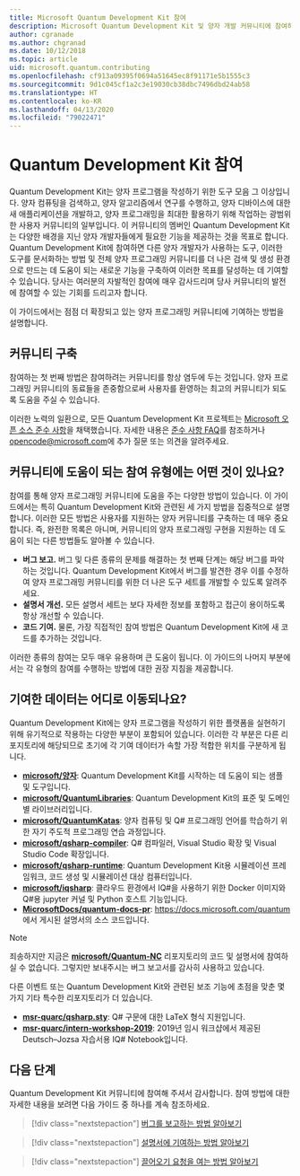 ```yaml
---
title: Microsoft Quantum Development Kit 참여
description: Microsoft Quantum Development Kit 및 양자 개발 커뮤니티에 참여하는 방법을 알아봅니다.
author: cgranade
ms.author: chgranad
ms.date: 10/12/2018
ms.topic: article
uid: microsoft.quantum.contributing
ms.openlocfilehash: cf913a09395f0694a51645ec8f91171e5b1555c3
ms.sourcegitcommit: 9d1c045cf1a2c3e19030cb38dbc7496dbd24ab58
ms.translationtype: HT
ms.contentlocale: ko-KR
ms.lasthandoff: 04/13/2020
ms.locfileid: "79022471"
---
```

# <a name="contributing-to-the-quantum-development-kit"></a>Quantum Development Kit 참여

Quantum Development Kit는 양자 프로그램을 작성하기 위한 도구 모음 그 이상입니다.
양자 컴퓨팅을 검색하고, 양자 알고리즘에서 연구를 수행하고, 양자 디바이스에 대한 새 애플리케이션을 개발하고, 양자 프로그래밍을 최대한 활용하기 위해 작업하는 광범위한 사용자 커뮤니티의 일부입니다.
이 커뮤니티의 멤버인 Quantum Development Kit는 다양한 배경을 지닌 양자 개발자들에게 필요한 기능을 제공하는 것을 목표로 합니다.
Quantum Development Kit에 참여하면 다른 양자 개발자가 사용하는 도구, 이러한 도구를 문서화하는 방법 및 전체 양자 프로그래밍 커뮤니티를 더 나은 검색 및 생성 환경으로 만드는 데 도움이 되는 새로운 기능을 구축하여 이러한 목표를 달성하는 데 기여할 수 있습니다.
당사는 여러분의 자발적인 참여에 매우 감사드리며 당사 커뮤니티의 발전에 참여할 수 있는 기회를 드리고자 합니다.

이 가이드에서는 점점 더 확장되고 있는 양자 프로그래밍 커뮤니티에 기여하는 방법을 설명합니다.

## <a name="building-community"></a>커뮤니티 구축

참여하는 첫 번째 방법은 참여하려는 커뮤니티를 항상 염두에 두는 것입니다.
양자 프로그래밍 커뮤니티의 동료들을 존중함으로써 사용자를 환영하는 최고의 커뮤니티가 되도록 도움을 주실 수 있습니다.

이러한 노력의 일환으로, 모든 Quantum Development Kit 프로젝트는 [Microsoft 오픈 소스 준수 사항](https://opensource.microsoft.com/codeofconduct/)을 채택했습니다.
자세한 내용은 [준수 사항 FAQ](https://opensource.microsoft.com/codeofconduct/faq/)를 참조하거나 [opencode@microsoft.com](mailto:opencode@microsoft.com)에 추가 질문 또는 의견을 알려주세요.

## <a name="what-kinds-of-contributions-help-the-community"></a>커뮤니티에 도움이 되는 참여 유형에는 어떤 것이 있나요?

참여를 통해 양자 프로그래밍 커뮤니티에 도움을 주는 다양한 방법이 있습니다.
이 가이드에서는 특히 Quantum Development Kit와 관련된 세 가지 방법을 집중적으로 설명합니다.
이러한 모든 방법은 사용자를 지원하는 양자 커뮤니티를 구축하는 데 매우 중요합니다.
즉, 완전한 목록은 아니며, 커뮤니티의 양자 프로그래밍 구현을 지원하는 데 도움이 되는 다른 방법들도 알아볼 수 있습니다.

- **버그 보고.** 버그 및 다른 종류의 문제를 해결하는 첫 번째 단계는 해당 버그를 파악하는 것입니다. Quantum Development Kit에서 버그를 발견한 경우 이를 수정하여 양자 프로그래밍 커뮤니티를 위한 더 나은 도구 세트를 개발할 수 있도록 알려주세요.
- **설명서 개선.** 모든 설명서 세트는 보다 자세한 정보를 포함하고 접근이 용이하도록 항상 개선할 수 있습니다.
- **코드 기여.** 물론, 가장 직접적인 참여 방법은 Quantum Development Kit에 새 코드를 추가하는 것입니다.

이러한 종류의 참여는 모두 매우 유용하며 큰 도움이 됩니다.
이 가이드의 나머지 부분에서는 각 유형의 참여를 수행하는 방법에 대한 권장 지침을 제공합니다.

## <a name="where-do-contributions-go"></a>기여한 데이터는 어디로 이동되나요?

Quantum Development Kit에는 양자 프로그램을 작성하기 위한 플랫폼을 실현하기 위해 유기적으로 작용하는 다양한 부분이 포함되어 있습니다.
이러한 각 부분은 다른 리포지토리에 해당되므로 초기에 각 기여 데이터가 속할 가장 적합한 위치를 구분하게 됩니다.

- [**microsoft/양자**](https://github.com/Microsoft/Quantum): Quantum Development Kit를 시작하는 데 도움이 되는 샘플 및 도구입니다.
- [**microsoft/QuantumLibraries**](https://github.com/Microsoft/QuantumLibraries): Quantum Development Kit의 표준 및 도메인별 라이브러리입니다.
- [**microsoft/QuantumKatas**](https://github.com/Microsoft/QuantumKatas): 양자 컴퓨팅 및 Q# 프로그래밍 언어를 학습하기 위한 자기 주도적 프로그래밍 연습 과정입니다.
- [**microsoft/qsharp-compiler**](https://github.com/microsoft/qsharp-compiler): Q# 컴파일러, Visual Studio 확장 및 Visual Studio Code 확장입니다.
- [**microsoft/qsharp-runtime**](https://github.com/microsoft/qsharp-runtime): Quantum Development Kit용 시뮬레이션 프레임워크, 코드 생성 및 시뮬레이션 대상 컴퓨터입니다.
- [**microsoft/iqsharp**](https://github.com/microsoft/iqsharp): 클라우드 환경에서 IQ#을 사용하기 위한 Docker 이미지와 Q#용 jupyter 커널 및 Python 호스트 기능입니다.
- [**MicrosoftDocs/quantum-docs-pr**](https://github.com/MicrosoftDocs/quantum-docs-pr): https://docs.microsoft.com/quantum 에서 게시된 설명서의 소스 코드입니다.

> [!NOTE]
> 죄송하지만 지금은 [**microsoft/Quantum-NC**](https://github.com/microsoft/Quantum-NC) 리포지토리의 코드 및 설명서에 참여하실 수 없습니다. 그렇지만 보내주시는 버그 보고서를 감사히 사용하고 있습니다.

다른 이벤트 또는 Quantum Development Kit와 관련된 보조 기능에 초점을 맞춘 몇 가지 기타 특수한 리포지토리가 더 있습니다.

- [**msr-quarc/qsharp.sty**](https://github.com/msr-quarc/qsharp.sty): Q# 구문에 대한 LaTeX 형식 지원입니다.
- [**msr-quarc/intern-workshop-2019**](https://github.com/msr-quarc/intern-workshop-2019): 2019년 임시 워크샵에서 제공된 Deutsch–Jozsa 자습서용 IQ# Notebook입니다.

## <a name="next-steps"></a>다음 단계

Quantum Development Kit 커뮤니티에 참여해 주셔서 감사합니다.
참여 방법에 대한 자세한 내용을 보려면 다음 가이드 중 하나를 계속 참조하세요.

> [!div class="nextstepaction"]
> [버그를 보고하는 방법 알아보기](xref:microsoft.quantum.contributing.reporting)

> [!div class="nextstepaction"]
> [설명서에 기여하는 방법 알아보기](xref:microsoft.quantum.contributing.docs)

> [!div class="nextstepaction"]
> [끌어오기 요청을 여는 방법 알아보기](xref:microsoft.quantum.contributing.pulls)
